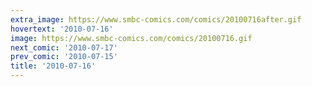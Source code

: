 ```yaml
---
extra_image: https://www.smbc-comics.com/comics/20100716after.gif
hovertext: '2010-07-16'
image: https://www.smbc-comics.com/comics/20100716.gif
next_comic: '2010-07-17'
prev_comic: '2010-07-15'
title: '2010-07-16'
---
```


